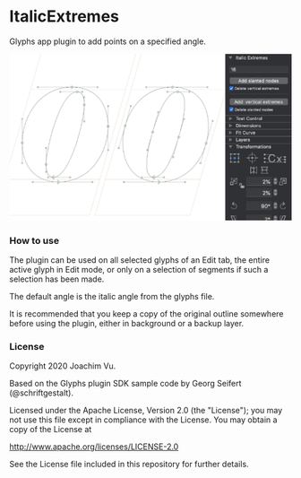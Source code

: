 # ItalicExtremes

Glyphs app plugin to add points on a specified angle.

![Italic Extremes](ItalicExtremes.png "Italic Extremes")

### How to use

The plugin can be used on all selected glyphs of an Edit tab, the entire active glyph in Edit mode, or only on a selection of segments if such a selection has been made.

The default angle is the italic angle from the glyphs file.

It is recommended that you keep a copy of the original outline somewhere before using the plugin, either in background or a backup layer.

### License

Copyright 2020 Joachim Vu.

Based on the Glyphs plugin SDK sample code by Georg Seifert (@schriftgestalt).

Licensed under the Apache License, Version 2.0 (the "License");
you may not use this file except in compliance with the License.
You may obtain a copy of the License at

http://www.apache.org/licenses/LICENSE-2.0

See the License file included in this repository for further details.